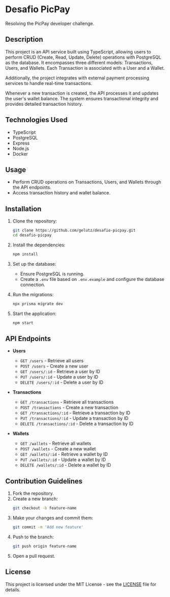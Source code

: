# Desafio PicPay

Resolving the PicPay developer challenge.

## Description

This project is an API service built using TypeScript, allowing users to perform CRUD (Create, Read, Update, Delete) operations with PostgreSQL as the database. It encompasses three different models: Transactions, Users, and Wallets. Each Transaction is associated with a User and a Wallet.

Additionally, the project integrates with external payment processing services to handle real-time transactions.

Whenever a new transaction is created, the API processes it and updates the user's wallet balance. The system ensures transactional integrity and provides detailed transaction history.

## Technologies Used

- TypeScript
- PostgreSQL
- Express
- Node.js
- Docker

## Usage

- Perform CRUD operations on Transactions, Users, and Wallets through the API endpoints.
- Access transaction history and wallet balance.

## Installation

1. Clone the repository:
    ```bash
    git clone https://github.com/gelutz/desafio-picpay.git
    cd desafio-picpay
    ```

2. Install the dependencies:
    ```bash
    npm install
    ```

3. Set up the database:
    - Ensure PostgreSQL is running.
    - Create a `.env` file based on `.env.example` and configure the database connection.

4. Run the migrations:
    ```bash
    npx prisma migrate dev
    ```

5. Start the application:
    ```bash
    npm start
    ```

## API Endpoints

- **Users**
  - `GET /users` - Retrieve all users
  - `POST /users` - Create a new user
  - `GET /users/:id` - Retrieve a user by ID
  - `PUT /users/:id` - Update a user by ID
  - `DELETE /users/:id` - Delete a user by ID

- **Transactions**
  - `GET /transactions` - Retrieve all transactions
  - `POST /transactions` - Create a new transaction
  - `GET /transactions/:id` - Retrieve a transaction by ID
  - `PUT /transactions/:id` - Update a transaction by ID
  - `DELETE /transactions/:id` - Delete a transaction by ID

- **Wallets**
  - `GET /wallets` - Retrieve all wallets
  - `POST /wallets` - Create a new wallet
  - `GET /wallets/:id` - Retrieve a wallet by ID
  - `PUT /wallets/:id` - Update a wallet by ID
  - `DELETE /wallets/:id` - Delete a wallet by ID

## Contribution Guidelines

1. Fork the repository.
2. Create a new branch:
    ```bash
    git checkout -b feature-name
    ```
3. Make your changes and commit them:
    ```bash
    git commit -m 'Add new feature'
    ```
4. Push to the branch:
    ```bash
    git push origin feature-name
    ```
5. Open a pull request.

## License

This project is licensed under the MIT License - see the [LICENSE](LICENSE) file for details.
